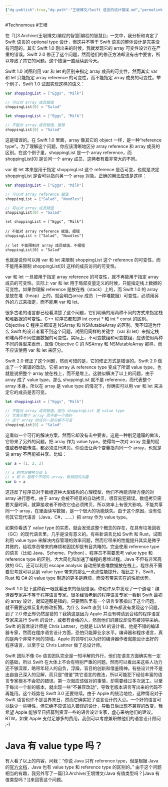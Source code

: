 ```yaml
---
{"dg-publish":true,"dg-path":"王垠博文/Swift 语言的设计错误.md","permalink":"/王垠博文/Swift 语言的设计错误/","created":"2023-08-29T16:11:24.000+08:00","updated":"2023-12-12T14:38:33.000+08:00"}
---
```


#Technomous #王垠 

在『[[3.Archive/王垠博文/编程的智慧\|编程的智慧]]』一文中，我分析和肯定了 Swift 语言的 optional type 设计，但这并不等于 Swift 语言的整体设计是完美没有问题的。其实 Swift 1.0 刚出来的时候，我就发现它的 array 可变性设计存在严重的错误。Swift 2.0 修正了这个问题，然而他们的修正方法却没有击中要害，所以导致了其它的问题。这个错误一直延续到今天。

Swift 1.0 试图利用 var 和 let 的区别来指定 array 成员的可变性，然而其实 var 和 let 只能指定 array reference 的可变性，而不能指定 array 成员的可变性。举个例子，Swift 1.0 试图实现这样的语义：

``` swift
var shoppingList = ["Eggs", "Milk"]

// 可以对 array 成员赋值
shoppingList[0] = "Salad"
```

``` swift
let shoppingList = ["Eggs", "Milk"]

// 不能对 array 成员赋值，报错
shoppingList[0] = "Salad"
```

这是错误的。在 Swift 1.0 里面，array 像其它的 object 一样，是一种“reference type”。为了理解这个问题，你应该清晰地区分 array reference 和 array 成员的区别。在这个例子里，shoppingList 是一个 array reference，而 shoppingList[0] 是访问一个 array 成员，这两者有着非常大的不同。

var 和 let 本来是用于指定 shoppingList 这个 reference 是否可变，也就是决定 shoppingList 是否可以指向另一个 array 对象。正确的用法应该是这样：

``` swift
var shoppingList = ["Eggs", "Milk"]

// 可以对 array reference 赋值
shoppingList = ["Salad", "Noodles"]

// 可以对 array 成员赋值
shoppingList[0] = "Salad"
```
```
let shoppingList = ["Eggs", "Milk"]

// 不能对 array reference 赋值，报错
shoppingList = ["Salad", "Noodles"]

// let 不能限制对 array 成员赋值，不报错
shoppingList[0] = "Salad"
```

也就是说你可以用 var 和 let 来限制 shoppingList 这个 reference 的可变性，而不能用来限制 shoppingList[0] 这样的成员访问的可变性。

var 和 let 一旦被用于指定 array reference 的可变性，就不再能用于指定 array 成员的可变性。实际上 var 和 let 用于局部变量定义的时候，只能指定栈上数据的可变性。如果你理解 reference 是放在栈（stack）上的，而 Swift 1.0 的 array 是放在堆（heap）上的，就会明白array 成员（一种堆数据）可变性，必须用另外的方式来指定，而不能用 var 和 let。

很多古老的语言都已经看清楚了这个问题，它们明确的用两种不同的方式来指定栈和堆数据的可变性。C++ 程序员都知道 int const * 和 int * const 的区别。Objective C 程序员都知道 NSArray 和 NSMutableArray 的区别。我不知道为什么 Swift 的设计者看不到这个问题，试图用同样的关键字（var 和 let）来指定栈和堆两种不同位置数据的可变性。实际上，不可变数组和可变数组，应该使用两种不同的类型来表示，就像 Objective C 的 NSArray 和 NSMutableArray 那样，而不应该使用 var 和 let 来区分。

Swift 2.0 修正了这个问题，然而可惜的是，它的修正方式是错误的。Swift 2.0 做出了一个离谱的改动，它把 array 从 reference type 变成了所谓 value type，也就是说把整个 array 放在栈上，而不是堆上。这貌似解决了以上的问题，由于 array 成了 value type，那么 shoppingList 就不是 reference，而代表整个 array 本身。所以在 array 是 value type 的情况下，你确实可以用 var 和 let 来决定它的成员是否可变。

``` swift
let shoppingList = ["Eggs", "Milk"]

// 不能对 array 成员赋值，因为 shoppingList 是 value type
// 它表示整个 array 而不是一个指针
// 这个 array 的任何一部分都不可变
shoppingList[0] = "Salad"
```

这看似一个可行的解决方案，然而它却没有击中要害。这是一种削足适履的做法，它带来了另外的问题。把 array 作为 value type，使得每一次对 array 变量的赋值或者参数传递，都必须进行拷贝。你没法让两个变量指向同一个 array，也就是说 array 不再能被共享。比如：

``` swift
var a = [1, 2, 3]

// a 的内容被拷贝给 b
// a 和 b 是两个不同的 array，有相同的内容
var b = a 
```

这违反了程序员对于数组这种大型结构的心理模型，他们不再能清晰方便的对 array 进行思考。由于 array 会被不经意的自动拷贝，很容易犯错误。数组拷贝需要大量时间，就算接收者不修改它也必须拷贝，所以效率上有很大影响。不能共享同一个 array，在里面读写数据，是一个很大的功能缺失。由于这个原因，没有任何其它现代语言（Java，C#，……）把 array 作为 value type。

如果你看透了 value type 的实质，就会发现这整个概念的存在，在具有垃圾回收（GC）的现代语言里，几乎是没有意义的。有些新语言比如 Swift 和 Rust，试图利用 value type 来解决内存管理的效率问题，然而它带来的性能提升其实是微乎其微的，给程序员带来的麻烦和困扰却是有目共睹的。完全使用 reference type 的语言（比如 Java，Scheme，Python），程序员不需要思考 value type 和 reference type 的区别，大大简化和加速了编程的思维过程。Java 不但有非常高效的 GC，还可以利用 escape analysis 自动把某些堆数据放在栈上，程序员不需要思考就可以达到 value type 带来的那么一点点性能提升。相比之下，Swift，Rust 和 C# 的 value type 制造的更多是麻烦，而没有带来实在的性能优势。

Swift 1.0 犯下这种我一眼就看出来的低级错误，你也许从中发现了一个道理：编译器专家并不等于程序语言专家。很多经验老到的程序语言专家一看到 Swift 最初的 array 设计，就知道那是错的。只要团队里有一个语言专家指出了这个问题，就不需要这样反复的修改折腾。为什么 Swift 直到 1.0 发布都没有发现这个问题，到了 2.0 修正却仍然是错的？我猜这是因为 Apple 并没有聘请到合格的程序语言专家来进行 Swift 的设计，或者有合格的人，然而他们的建议却没有被领导采纳。Swift 的首席设计师是 Chris Lattner，也就是 LLVM 的设计者。他是不错的编译器专家，然而在程序语言设计方面，恐怕只能算业余水平。编译器和程序语言，真的是两个非常不同的领域。Apple 的领导们以为好的编译器作者就能设计出好的程序语言，以至于让 Chris Lattner 做了总设计师。

Swift 团队不像 Go 语言团队完全是一知半解的外行，他们在语言方面确实有一定的基础，所以 Swift 在大体上不会有特别严重的问题。然而可以看出来这些人功力还不够深厚，略带年轻人的自负，浮躁，盲目的创新和借鉴精神。有些设计并不是出自自己深入的见解，而只是“借鉴”其它语言的做法，所以可能犯下经验丰富的语言专家根本不会犯的错误。第一次就应该做对的事情，却需要经过多次返工。以至于每出一个新的版本，就出现一些“不兼容改动”，导致老版本语言写出来的代码不再能用。这个趋势在 Swift 3.0 还要继续。由于 Apple 的统治地位，这种情况对于 Swift 语言也许不是世界末日，然而它确实犯了语言设计的大忌。一个好的语言可以缺少一些特性，但它绝不应该加入错误的设计，导致日后出现不兼容的改变。我希望 Apple 能够早日招募到资深一些的语言设计专家，虚心采纳他们的建议。BTW，如果 Apple 支付足够多的费用，我倒可以考虑兼职做他们的语言设计顾问 ;-)

# Java 有 value type 吗？

有人看了以上的内容，问我：“你说 Java 只有 reference type，但是根据 Java 的[官方文档](https://docs.oracle.com/javase/tutorial/java/nutsandbolts/datatypes.html)，Java 也有 value type 和 reference type 的区别的。” 由于这个问题相当的有趣，我另外写了一篇[[3.Archive/王垠博文/Java 有值类型吗？\|Java 有值类型吗？]]来回答这个问题。